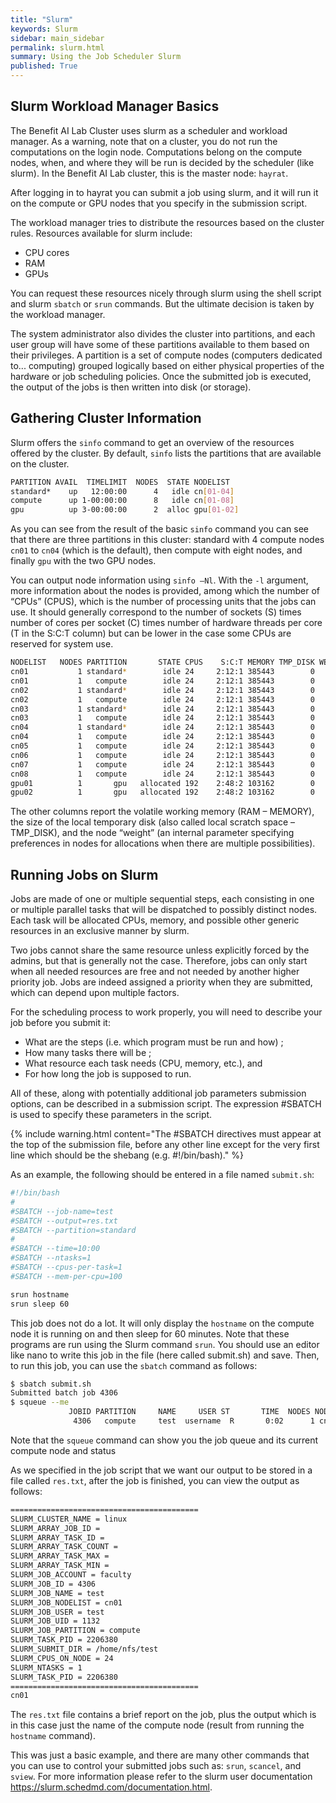 ```yaml
---
title: "Slurm"
keywords: Slurm
sidebar: main_sidebar
permalink: slurm.html
summary: Using the Job Scheduler Slurm
published: True
---
```


## Slurm Workload Manager Basics

The Benefit AI Lab Cluster uses slurm as a scheduler and workload manager. As a warning, note that on a cluster, you do not run the computations on the login node. Computations belong on
the compute nodes, when, and where they will be run is decided by the scheduler (like slurm). In the Benefit AI Lab cluster, this is the master node: `hayrat`.

After logging in to hayrat you can submit a job using slurm, and it will run it on the compute or GPU nodes that you specify in the submission script.

The workload manager tries to distribute the resources based on the cluster rules. Resources available for slurm include:
- CPU cores
- RAM
- GPUs

You can request these resources nicely through slurm using the shell script and slurm `sbatch` or `srun` commands. But the ultimate decision is taken by the workload manager.

The system administrator also divides the cluster into partitions, and each user group will have some of these partitions available to them based on their privileges. A partition is a set of compute nodes (computers dedicated to... computing) grouped logically based on either physical properties of the hardware or job scheduling policies. Once the submitted job is executed, the output of the jobs is then written into disk (or storage).

## Gathering Cluster Information

Slurm offers the `sinfo` command to get an overview of the resources offered by the cluster. By default, `sinfo` lists the partitions that are available on the cluster.

```bash
PARTITION AVAIL  TIMELIMIT  NODES  STATE NODELIST
standard*    up   12:00:00      4   idle cn[01-04]
compute      up 1-00:00:00      8   idle cn[01-08]
gpu          up 3-00:00:00      2  alloc gpu[01-02]
```

As you can see from the result of the basic `sinfo` command you can see that there are three partitions in this cluster: standard with 4 compute nodes `cn01` to `cn04` (which is the default), then compute with eight nodes, and finally `gpu` with the two GPU nodes.

You can output node information using `sinfo –Nl`. With the `-l` argument, more information about the nodes is provided, among which the number of “CPUs” (CPUS), which is the number of processing units that the jobs can use. It should generally correspond to the number of sockets (S) times number of cores per socket (C) times number of hardware threads per core (T in the S:C:T column) but can be lower in the case some CPUs are reserved for system use.

```bash
NODELIST   NODES PARTITION       STATE CPUS    S:C:T MEMORY TMP_DISK WEIGHT AVAIL_FE REASON              
cn01           1 standard*        idle 24     2:12:1 385443        0      1   (null) none                
cn01           1   compute        idle 24     2:12:1 385443        0      1   (null) none                
cn02           1 standard*        idle 24     2:12:1 385443        0      1   (null) none                
cn02           1   compute        idle 24     2:12:1 385443        0      1   (null) none                
cn03           1 standard*        idle 24     2:12:1 385443        0      1   (null) none                
cn03           1   compute        idle 24     2:12:1 385443        0      1   (null) none                
cn04           1 standard*        idle 24     2:12:1 385443        0      1   (null) none                
cn04           1   compute        idle 24     2:12:1 385443        0      1   (null) none                
cn05           1   compute        idle 24     2:12:1 385443        0      1   (null) none                
cn06           1   compute        idle 24     2:12:1 385443        0      1   (null) none                
cn07           1   compute        idle 24     2:12:1 385443        0      1   (null) none                
cn08           1   compute        idle 24     2:12:1 385443        0      1   (null) none                
gpu01          1       gpu   allocated 192    2:48:2 103162        0      1 gpu,cent none                
gpu02          1       gpu   allocated 192    2:48:2 103162        0      1 gpu,cent none
```

The other columns report the volatile working memory (RAM – MEMORY), the size of the local temporary disk (also called local scratch space – TMP_DISK), and the node “weight” (an internal parameter specifying preferences in nodes for allocations when there are multiple possibilities).

## Running Jobs on Slurm

Jobs are made of one or multiple sequential steps, each consisting in one or multiple parallel tasks that will be dispatched to possibly distinct nodes. Each task will be allocated CPUs, memory, and possible other generic resources in an exclusive manner by slurm.

Two jobs cannot share the same resource unless explicitly forced by the admins, but that is generally not the case. Therefore, jobs can only start when all needed resources are free and not needed by another higher priority job. Jobs are indeed assigned a priority when they are submitted, which can depend upon multiple factors.

For the scheduling process to work properly, you will need to describe your job before you submit
it:

- What are the steps (i.e. which program must be run and how) ;
- How many tasks there will be ;
- What resource each task needs (CPU, memory, etc.), and
- For how long the job is supposed to run.

All of these, along with potentially additional job parameters submission options, can be described in a submission script. The expression #SBATCH is used to specify these parameters in the script.

{% include warning.html content="The #SBATCH directives must appear at the top of the submission file, before any other line except for the very first line which should be the shebang (e.g. #!/bin/bash)." %}


As an example, the following should be entered in a file named `submit.sh`:

```bash
#!/bin/bash
#
#SBATCH --job-name=test
#SBATCH --output=res.txt
#SBATCH --partition=standard
#
#SBATCH --time=10:00
#SBATCH --ntasks=1
#SBATCH --cpus-per-task=1
#SBATCH --mem-per-cpu=100

srun hostname
srun sleep 60
```

This job does not do a lot. It will only display the `hostname` on the compute node it is running on and then sleep for 60 minutes. Note that these programs are run using the Slurm command `srun`.
You should use an editor like nano to write this job in the file (here called submit.sh) and save.
Then, to run this job, you can use the `sbatch` command as follows:

```bash
$ sbatch submit.sh 
Submitted batch job 4306
$ squeue --me
             JOBID PARTITION     NAME     USER ST       TIME  NODES NODELIST(REASON)
              4306   compute     test  username  R       0:02      1 cn01
```

Note that the `squeue` command can show you the job queue and its current compute node and status

As we specified in the job script that we want our output to be stored in a file called `res.txt`, after the job is finished, you can view the output as follows:

```bash
==========================================
SLURM_CLUSTER_NAME = linux
SLURM_ARRAY_JOB_ID = 
SLURM_ARRAY_TASK_ID = 
SLURM_ARRAY_TASK_COUNT = 
SLURM_ARRAY_TASK_MAX = 
SLURM_ARRAY_TASK_MIN = 
SLURM_JOB_ACCOUNT = faculty
SLURM_JOB_ID = 4306
SLURM_JOB_NAME = test
SLURM_JOB_NODELIST = cn01
SLURM_JOB_USER = test
SLURM_JOB_UID = 1132
SLURM_JOB_PARTITION = compute
SLURM_TASK_PID = 2206380
SLURM_SUBMIT_DIR = /home/nfs/test
SLURM_CPUS_ON_NODE = 24
SLURM_NTASKS = 1
SLURM_TASK_PID = 2206380
==========================================
cn01
```

The `res.txt` file contains a brief report on the job, plus the output which is in this case just the name of the compute node (result from running the `hostname` command).

This was just a basic example, and there are many other commands that you can use to control your submitted jobs such as: `srun`, `scancel`, and `sview`. For more information please refer to the slurm user documentation https://slurm.schedmd.com/documentation.html.
